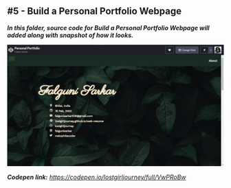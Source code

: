 ## **#5 - Build a Personal Portfolio Webpage**

***In this folder, source code for Build a Personal Portfolio Webpage will added along with snapshot of how it looks.***

<a href="https://codepen.io/lostgirljourney/full/VwPRoBw">
    <img src="assets/snapshot.png" alt="Setup">
</a>

***Codepen link:*** *https://codepen.io/lostgirljourney/full/VwPRoBw*
